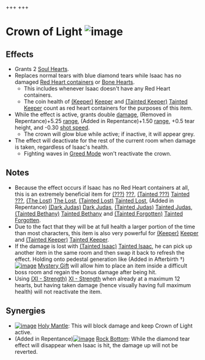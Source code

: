 +++
+++

 # Crown of Light ![image](/image/Crown_of_Light.png) 


Effects
---------


* Grants 2 [Soul Hearts](/wiki/Health#Soul_Hearts "Health").
* Replaces normal tears with blue diamond tears while Isaac has no damaged [Red Heart containers](/wiki/Health#Red_Heart_Containers "Health") or [Bone Hearts](/wiki/Health#Bone_Hearts "Health").
	+ This includes whenever Isaac doesn't have any Red Heart containers.
	+ The coin health of  [(Keeper)](/wiki/Keeper "Keeper") [Keeper](/wiki/Keeper "Keeper") and  [(Tainted Keeper)](/wiki/Tainted_Keeper "Tainted Keeper") [Tainted Keeper](/wiki/Tainted_Keeper "Tainted Keeper") count as red heart containers for the purposes of this item.
* While the effect is active, grants double [damage](/wiki/Damage "Damage"), (Removed in Repentance)+5.25 [range](/wiki/Range "Range"), (Added in Repentance)+1.50 [range](/wiki/Range "Range"), +0.5 tear height, and -0.30 [shot speed](/wiki/Shot_speed "Shot speed").
	+ The crown will glow blue while active; if inactive, it will appear grey.
* The effect will deactivate for the rest of the current room when damage is taken, regardless of Isaac's health.
	+ Fighting waves in [Greed Mode](/wiki/Greed_Mode "Greed Mode") won't reactivate the crown.


Notes
-------


* Because the effect occurs if Isaac has no Red Heart containers at all, this is an extremely beneficial item for  [(???)](/wiki/%3F%3F%3F_(Character) "???") [???](/wiki/%3F%3F%3F_(Character) "??? (Character)"),  [(Tainted ???)](/wiki/Tainted_%3F%3F%3F "Tainted ???") [Tainted ???](/wiki/Tainted_%3F%3F%3F "Tainted ???"),  [(The Lost)](/wiki/The_Lost "The Lost") [The Lost](/wiki/The_Lost "The Lost"),  [(Tainted Lost)](/wiki/Tainted_Lost "Tainted Lost") [Tainted Lost](/wiki/Tainted_Lost "Tainted Lost"), (Added in Repentance)  [(Dark Judas)](/wiki/Dark_Judas "Dark Judas") [Dark Judas](/wiki/Dark_Judas "Dark Judas"),  [(Tainted Judas)](/wiki/Tainted_Judas "Tainted Judas") [Tainted Judas](/wiki/Tainted_Judas "Tainted Judas"),  [(Tainted Bethany)](/wiki/Tainted_Bethany "Tainted Bethany") [Tainted Bethany](/wiki/Tainted_Bethany "Tainted Bethany") and  [(Tainted Forgotten)](/wiki/Tainted_Forgotten "Tainted Forgotten") [Tainted Forgotten](/wiki/Tainted_Forgotten "Tainted Forgotten").
* Due to the fact that they will be at full health a larger portion of the time than most characters, this item is also very powerful for  [(Keeper)](/wiki/Keeper "Keeper") [Keeper](/wiki/Keeper "Keeper") and  [(Tainted Keeper)](/wiki/Tainted_Keeper "Tainted Keeper") [Tainted Keeper](/wiki/Tainted_Keeper "Tainted Keeper").
* If the damage is lost with  [(Tainted Isaac)](/wiki/Tainted_Isaac "Tainted Isaac") [Tainted Isaac](/wiki/Tainted_Isaac "Tainted Isaac"), he can pick up another item in the same room and then swap it back to refresh the effect. Holding onto pedestal generation like (Added in Afterbirth †)[![image](/image/Mystery_Gift.png)](/wiki/Mystery_Gift "Mystery Gift") [Mystery Gift](/wiki/Mystery_Gift "Mystery Gift") will allow him to place an item inside a difficult boss room and regain the bonus damage after being hit.
* Using [(XI - Strength)](/wiki/Cards_and_Runes "XI - Strength") [XI - Strength](/wiki/Cards_and_Runes "Cards and Runes") when already at a maximum 12 hearts, but having taken damage (hence visually having full maximum health) will not reactivate the item.


Synergies
-----------


* [![image](/image/Holy_Mantle.png)](/wiki/Holy_Mantle "Holy Mantle") [Holy Mantle](/wiki/Holy_Mantle "Holy Mantle"): This will block damage and keep Crown of Light active.
* (Added in Repentance)[![image](/image/Rock_Bottom.png)](/wiki/Rock_Bottom "Rock Bottom") [Rock Bottom](/wiki/Rock_Bottom "Rock Bottom"): While the diamond tear effect will disappear when Isaac is hit, the damage up will not be reverted.



